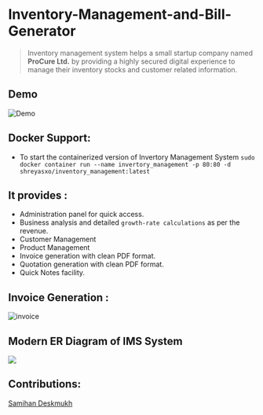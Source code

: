 # Inventory-Management-and-Bill-Generator

> Inventory management system helps a small startup company named **ProCure Ltd.** by providing a highly secured digital experience to manage their inventory stocks and customer related information.

## Demo

![Demo](https://github.com/ShreyasSubhedar/Inventory-Management-and-Bill-Generator/blob/master/images/ezgif-2-9acdfa534bf3.gif)

## Docker Support:
- To start the containerized version of Invertory Management System `sudo docker container run --name invertory_management -p 80:80 -d shreyasxo/inventory_management:latest`
## It provides :
- Administration panel for quick access.
- Business analysis and detailed `growth-rate calculations` as per the revenue.
- Customer Management  
- Product Management
- Invoice generation with clean PDF format.
- Quotation generation with clean PDF format.
- Quick Notes facility.

## Invoice Generation : 
![invoice](https://github.com/ShreyasSubhedar/Inventory-Management-and-Bill-Generator/blob/master/images/ezgif-2-a015b1e8a851.gif)

##  Modern ER Diagram of IMS System

![](https://github.com/ShreyasSubhedar/Inventory-Management-and-Bill-Generator/blob/master/images/PROCURE%20ER%20DIAGRAM.png)


## Contributions:
[Samihan Deskmukh](https://github.com/samihan25?tab=repositories)
